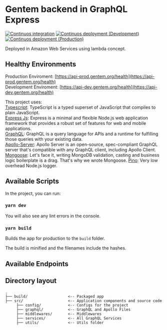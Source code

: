 # Gentem backend in GraphQL Express
[![Continuos integration](https://github.com/GentemProject/backend/actions/workflows/ci.yml/badge.svg)](https://github.com/GentemProject/backend/actions/workflows/ci.yml)
[![Continuos deployment (Development)](https://github.com/GentemProject/backend/actions/workflows/cd-dev.yml/badge.svg?branch=dev)](https://github.com/GentemProject/backend/actions/workflows/cd-dev.yml)
[![Continuos deployment (Production)](https://github.com/GentemProject/backend/actions/workflows/cd-prod.yml/badge.svg?branch=master)](https://github.com/GentemProject/backend/actions/workflows/cd-prod.yml)

Deployed in Amazon Web Services using lambda concept.

## Healthy Environments
Production Enviroment: [https://api-prod.gentem.org/health](https://api-prod.gentem.org/health)<br />
Development Enviroment: [https://api-dev.gentem.org/health](https://api-dev.gentem.org/health)

This project uses:<br />
[Typescript](https://www.typescriptlang.org/): TypeScript is a typed superset of JavaScript that compiles to plain JavaScript.<br />
[Express Js](https://www.express.com/): Express is a minimal and flexible Node.js web application framework that provides a robust set of features for web and mobile applications.<br />
[GraphQL](https://graphql.org/): GraphQL is a query language for APIs and a runtime for fulfilling those queries with your existing data.<br />
[Apollo-Server](https://www.apollographql.com/docs/apollo-server/): Apollo Server is an open-source, spec-compliant GraphQL server that's compatible with any GraphQL client, including Apollo Client.
[Mongoose](https://mongoosejs.com/): Let's face it, writing MongoDB validation, casting and business logic boilerplate is a drag. That's why we wrote Mongoose.
[Pino](https://github.com/pinojs/pino): Very low overhead Node.js logger.

## Available Scripts

In the project, you can run:

### `yarn dev`

You will also see any lint errors in the console.

### `yarn build`

Builds the app for production to the `build` folder.<br />

The build is minified and the filenames include the hashes.<br />

## Available Endpoints

## Directory layout

```
.
├── build/                  <-- Packaged app
├── src/                    <-- Application components and source code
     ├── config/            <-- Configs for the project
     ├── graphql/           <-- GraphQL and Apollo Files
     ├── middlewares/       <-- Middlewares
     ├── services/          <-- All GraphQL Services
     ├── utils/             <-- Utils folder
```
